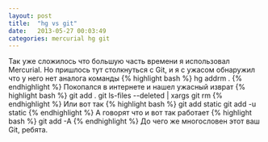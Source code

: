 ```yaml
---
layout: post
title:  "hg vs git"
date:   2013-05-27 00:03:49
categories: mercurial hg git
---
```


Так уже сложилось что большую часть времени я использовал Mercurial.
Но пришлось тут столкнуться с Git, и я с ужасом обнаружил что у него нет аналога команды
{% highlight bash %}
hg addrm .
{% endhighlight %}
Покопался в интернете и нашел ужасный изврат
{% highlight bash %}
git add .
git ls-files --deleted | xargs git rm
{% endhighlight %}
Или вот так
{% highlight bash %}
git add static
git add -u static
{% endhighlight %}
А говорят что и вот так работает
{% highlight bash %}
git add -A
{% endhighlight %}
До чего же многословен этот ваш Git, ребята.